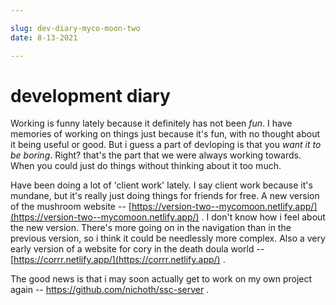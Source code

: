 ```yaml
---

slug: dev-diary-myco-moon-two
date: 8-13-2021

---
```


# development diary

Working is funny lately because it definitely has not been *fun*. I have memories of working on things  just because it's fun, with no thought about it being useful or good. But i guess a part of devloping is that you *want it to be boring*. Right? that's the part that we were always working towards. When you could just do things without thinking about it too much.

Have been doing a lot of 'client work' lately. I say client work because it's mundane, but it's really just doing things for friends for free. A new version of the mushroom website -- [https://version-two--mycomoon.netlify.app/](https://version-two--mycomoon.netlify.app/) . I don't know how i feel about the new version. There's more going on in the navigation than in the previous version, so i think it could be needlessly more complex. Also a very early version of a website for cory in the death doula world -- [https://corrr.netlify.app/](https://corrr.netlify.app/) .

The good news is that i may soon actually get to work on my own project again -- https://github.com/nichoth/ssc-server . 

